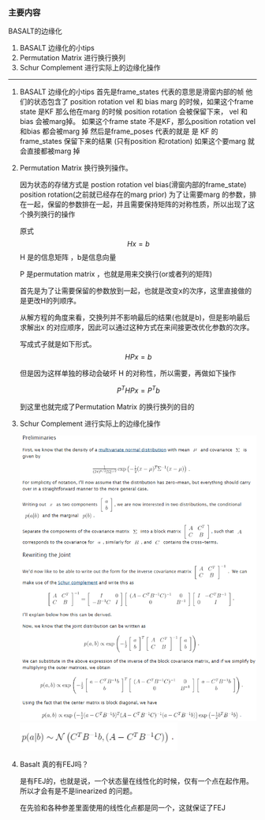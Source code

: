 <!--
 * @Author: Liu Weilong
 * @Date: 2021-06-12 23:00:42
 * @LastEditors: Liu Weilong
 * @LastEditTime: 2021-06-13 13:33:11
 * @Description: 
-->
### 主要内容
BASALT的边缘化
1. BASALT 边缘化的小tips
2. Permutation Matrix 进行换行换列
3. Schur Complement 进行实际上的边缘化操作

----

1. BASALT 边缘化的小tips
   首先是frame_states 代表的意思是滑窗内部的帧 他们的状态包含了 position rotation vel 和 bias
   marg 的时候，如果这个frame state 是KF 那么他在marg 的时候 position rotation 会被保留下来， vel 和bias 会被marg掉。
               如果这个frame state 不是KF，那么position rotation vel 和bias 都会被marg 掉
   然后是frame_poses 代表的就是 是 KF 的frame_states 保留下来的结果 (只有position 和rotation)
   如果这个要marg 就会直接都被marg 掉

2. Permutation Matrix 换行换列操作。
   
   因为状态的存储方式是 postion rotation vel bias(滑窗内部的frame_state) position rotation(之前就已经存在的marg prior)
   为了让需要marg 的参数，排在一起，保留的参数排在一起，并且需要保持矩阵的对称性质，所以出现了这个换列换行的操作

    原式
    $$
        Hx = b
    $$
    H 是的信息矩阵 ，b是信息向量

    P 是permutation matrix ，也就是用来交换行(or或者列的矩阵)

    首先是为了让需要保留的参数放到一起，也就是改变x的次序，这里直接做的是更改H的列顺序。

    从解方程的角度来看，交换列并不影响最后的结果(也就是b)，但是影响最后求解出x 的对应顺序，因此可以通过这种方式在来间接更改优化参数的次序。

    写成式子就是如下形式。
    $$
        HPx=b
    $$

    但是因为这样单独的移动会破坏 H 的对称性，所以需要，再做如下操作

    $$
        P^THPx = P^Tb
    $$

    到这里也就完成了Permutation Matrix 的换行换列的目的

3. Schur Complement 进行实际上的边缘化操作

    ![](../pic/5.png)
    ![](../pic/6.png)

4. Basalt 真的有FEJ吗？
   
   是有FEJ的，也就是说，一个状态量在线性化的时候，仅有一个点在起作用。所以才会有是不是linearized 的问题。

   在先验和各种参差里面使用的线性化点都是同一个，这就保证了FEJ